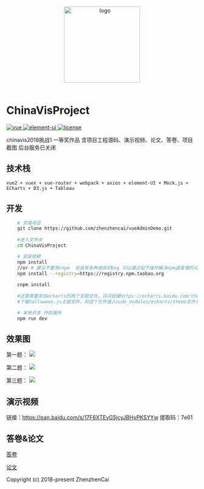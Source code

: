 <p align="center">
  <br>
  <img width="200" src="./logo.png" alt="logo">
  <br>
  <br>
</p>


# ChinaVisProject

<p align="left">
  <a href="https://github.com/vuejs/vue">
    <img src="https://img.shields.io/badge/vue-2.5.10-brightgreen.svg" alt="vue">
  </a>
  <a href="https://github.com/ElemeFE/element">
    <img src="https://img.shields.io/badge/element--ui-2.0.8-brightgreen.svg" alt="element-ui">
  </a>
  <a href="https://github.com/zhenzhencai/ChinaVisProject/blob/master/LICENSE">
    <img src="https://img.shields.io/github/license/mashape/apistatus.svg" alt="license">
  </a>
</p>
 chinavis2018挑战1 一等奖作品 
 含项目工程源码、演示视频、论文、答卷、项目截图
 后台服务已关闭
   
## 技术栈
    vue2 + vuex + vue-router + webpack + axios + element-UI + Mock.js + ECharts + D3.js + Tableau

## 开发
```bash
    # 克隆项目
    git clone https://github.com/zhenzhencai/vueAdminDemo.git
    
    #进入文件夹
    cd ChinaVisProject

    # 安装依赖
    npm install
    //or # 建议不要用cnpm  安装有各种诡异的bug 可以通过如下操作解决npm速度慢的问题
    npm install --registry=https://registry.npm.taobao.org
    
    cnpm install
    
    #这里需要添加echarts的两个主题文件，访问链接https://echarts.baidu.com/theme-builder/
    #下载halloween.js主题文件，将这个文件放入node_modules/echarts/theme文件夹下

    # 本地开发 开启服务
    npm run dev

```


## 效果图
第一题：
![](https://github.com/zhenzhencai/ChinaVisProject/blob/master/IMG/no1.png)

第二题：
![](https://github.com/zhenzhencai/ChinaVisProject/blob/master/IMG/no2.png)

第三题：
![](https://github.com/zhenzhencai/ChinaVisProject/blob/master/IMG/no3.png)

## 演示视频

链接：https://pan.baidu.com/s/17F6XTEvG5jcyJBHvPKSYYw 
提取码：7e61

## 答卷&论文
[答卷](https://github.com/zhenzhencai/ChinaVisProject/blob/master/pdf/%E7%AD%94%E5%8D%B7.pdf)

[论文](https://github.com/zhenzhencai/ChinaVisProject/blob/master/pdf/%E8%AE%BA%E6%96%87.pdf)

Copyright (c) 2018-present ZhenzhenCai
